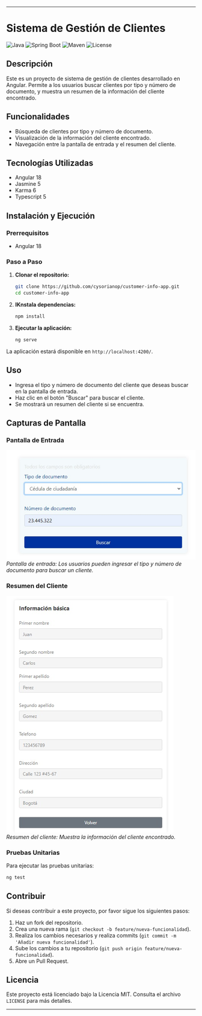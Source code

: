 ---

# Sistema de Gestión de Clientes

![Java](https://img.shields.io/badge/Java-17-orange)
![Spring Boot](https://img.shields.io/badge/Spring%20Boot-2.7.0-brightgreen)
![Maven](https://img.shields.io/badge/Maven-3.6.3-blue)
![License](https://img.shields.io/badge/License-MIT-lightgrey)

## Descripción

Este es un proyecto de sistema de gestión de clientes desarrollado en Angular. Permite a los usuarios buscar clientes por tipo y número de documento, y muestra un resumen de la información del cliente encontrado.

## Funcionalidades

- Búsqueda de clientes por tipo y número de documento.
- Visualización de la información del cliente encontrado.
- Navegación entre la pantalla de entrada y el resumen del cliente.

## Tecnologías Utilizadas

- Angular 18
- Jasmine 5
- Karma 6
- Typescript 5

## Instalación y Ejecución

### Prerrequisitos

- Angular 18

### Paso a Paso

1. **Clonar el repositorio:**

   ```bash
   git clone https://github.com/cysorianop/customer-info-app.git
   cd customer-info-app
   ```

2. **IKnstala dependencias:**

   ```bash
   npm install
   ```

3. **Ejecutar la aplicación:**

   ```bash
   ng serve
   ```

La aplicación estará disponible en `http://localhost:4200/`.

## Uso

- Ingresa el tipo y número de documento del cliente que deseas buscar en la pantalla de entrada.
- Haz clic en el botón "Buscar" para buscar el cliente.
- Se mostrará un resumen del cliente si se encuentra.

## Capturas de Pantalla

### Pantalla de Entrada
![Pantalla de Entrada](screenshots/busqueda_cliente.jpeg)
*Pantalla de entrada: Los usuarios pueden ingresar el tipo y número de documento para buscar un cliente.*

### Resumen del Cliente
![Resumen del Cliente](screenshots/informacion_cliente.jpeg)
*Resumen del cliente: Muestra la información del cliente encontrado.*

### Pruebas Unitarias

Para ejecutar las pruebas unitarias:

```bash
ng test
```

## Contribuir

Si deseas contribuir a este proyecto, por favor sigue los siguientes pasos:

1. Haz un fork del repositorio.
2. Crea una nueva rama (`git checkout -b feature/nueva-funcionalidad`).
3. Realiza los cambios necesarios y realiza commits (`git commit -m 'Añadir nueva funcionalidad'`).
4. Sube los cambios a tu repositorio (`git push origin feature/nueva-funcionalidad`).
5. Abre un Pull Request.

## Licencia

Este proyecto está licenciado bajo la Licencia MIT. Consulta el archivo `LICENSE` para más detalles.

---